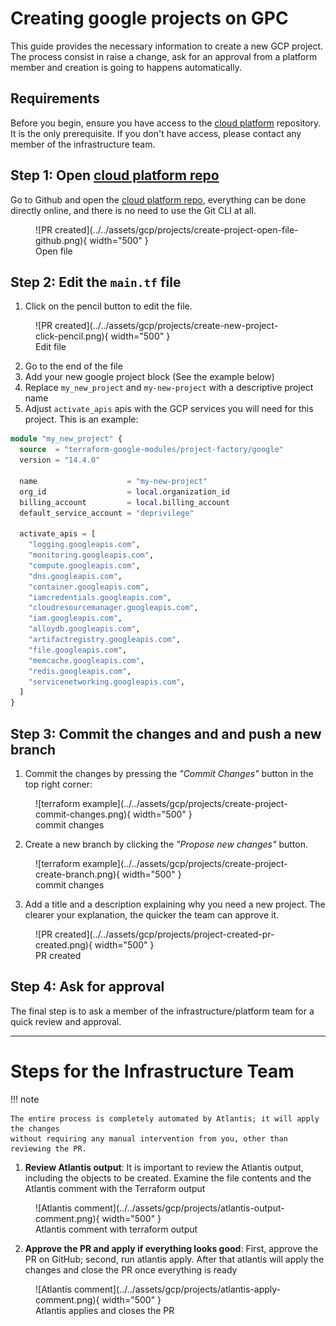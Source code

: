 # Creating google projects on GPC

This guide provides the necessary information to create a new GCP project. The process consist in raise a change, ask for an approval from a platform member and creation is going to happens automatically. 

## Requirements

Before you begin, ensure you have access to the [cloud platform](https://github.com/Trocdigital/cloud-platform) repository. It is the only prerequisite. If you don't have access, please contact any member of the infrastructure team.

## Step 1: Open [cloud platform repo](https://github.com/Trocdigital/cloud-platform)

Go to Github and open the [cloud platform repo](https://github.com/Trocdigital/cloud-platform), everything can be done directly online, and there is no need to use the Git CLI at all.

<figure markdown="span">
  ![PR created](../../assets/gcp/projects/create-project-open-file-github.png){ width="500" }
  <figcaption>Open file</figcaption>
</figure>


## Step 2: Edit the `main.tf` file

1. Click on the pencil button to edit the file. 

<figure markdown="span">
  ![PR created](../../assets/gcp/projects/create-new-project-click-pencil.png){ width="500" }
  <figcaption>Edit file</figcaption>
</figure>


2. Go to the end of the file
3. Add your new google project block (See the example below)
4. Replace `my_new_project` and `my-new-project` with a descriptive project name
5. Adjust `activate_apis` apis with the GCP services you will need for this project. This is an example:

```tf
module "my_new_project" {
  source  = "terraform-google-modules/project-factory/google"
  version = "14.4.0"

  name                    = "my-new-project"
  org_id                  = local.organization_id
  billing_account         = local.billing_account
  default_service_account = "deprivilege"

  activate_apis = [
    "logging.googleapis.com",
    "monitoring.googleapis.com",
    "compute.googleapis.com",
    "dns.googleapis.com",
    "container.googleapis.com",
    "iamcredentials.googleapis.com",
    "cloudresourcemanager.googleapis.com",
    "iam.googleapis.com",
    "alloydb.googleapis.com",
    "artifactregistry.googleapis.com",
    "file.googleapis.com",
    "memcache.googleapis.com",
    "redis.googleapis.com",
    "servicenetworking.googleapis.com",
  ]
}
```

## Step 3: Commit the changes and and push a new branch

1. Commit the changes by pressing the *"Commit Changes"* button in the top right corner:

<figure markdown="span">
  ![terraform example](../../assets/gcp/projects/create-project-commit-changes.png){ width="500" }
  <figcaption>commit changes</figcaption>
</figure>

2. Create a new branch by clicking the *"Propose new changes"* button.

<figure markdown="span">
  ![terraform example](../../assets/gcp/projects/create-project-create-branch.png){ width="500" }
  <figcaption>commit changes</figcaption>
</figure>


3. Add a title and a description explaining why you need a new project. The clearer your explanation, the quicker the team can approve it.

<figure markdown="span">
  ![PR created](../../assets/gcp/projects/project-created-pr-created.png){ width="500" }
  <figcaption>PR created</figcaption>
</figure>

## Step 4: Ask for approval

The final step is to ask a member of the infrastructure/platform team for a quick review and approval.

------

# Steps for the Infrastructure Team

!!! note

    The entire process is completely automated by Atlantis; it will apply the changes
    without requiring any manual intervention from you, other than reviewing the PR.

1. **Review Atlantis output**: It is important to review the Atlantis output, including the objects to be created. Examine the file contents and the Atlantis comment with the Terraform output

<figure markdown="span">
  ![Atlantis comment](../../assets/gcp/projects/atlantis-output-comment.png){ width="500" }
  <figcaption>Atlantis comment with terraform output</figcaption>
</figure>

2. **Approve the PR and apply if everything looks good**: First, approve the PR on GitHub; second, run atlantis apply. After that atlantis will apply the changes and close the PR once everything is ready


<figure markdown="span">
  ![Atlantis comment](../../assets/gcp/projects/atlantis-apply-comment.png){ width="500" }
  <figcaption>Atlantis applies and closes the PR</figcaption>
</figure>
